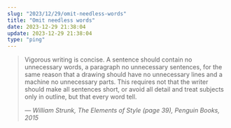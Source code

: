 ```yaml
---
slug: "2023/12/29/omit-needless-words"
title: "Omit needless words"
date: 2023-12-29 21:38:04
update: 2023-12-29 21:38:04
type: "ping"
---
```


> Vigorous writing is concise. A sentence should contain no unnecessary words, a paragraph no unnecessary sentences, for the same reason that a drawing should have no unnecessary lines and a machine no unnecessary parts. This requires not that the writer should make all sentences short, or avoid all detail and treat subjects only in outline, but that every word tell.
>
> <cite>&mdash; William Strunk, The Elements of Style (page 39), Penguin Books, 2015</cite>

